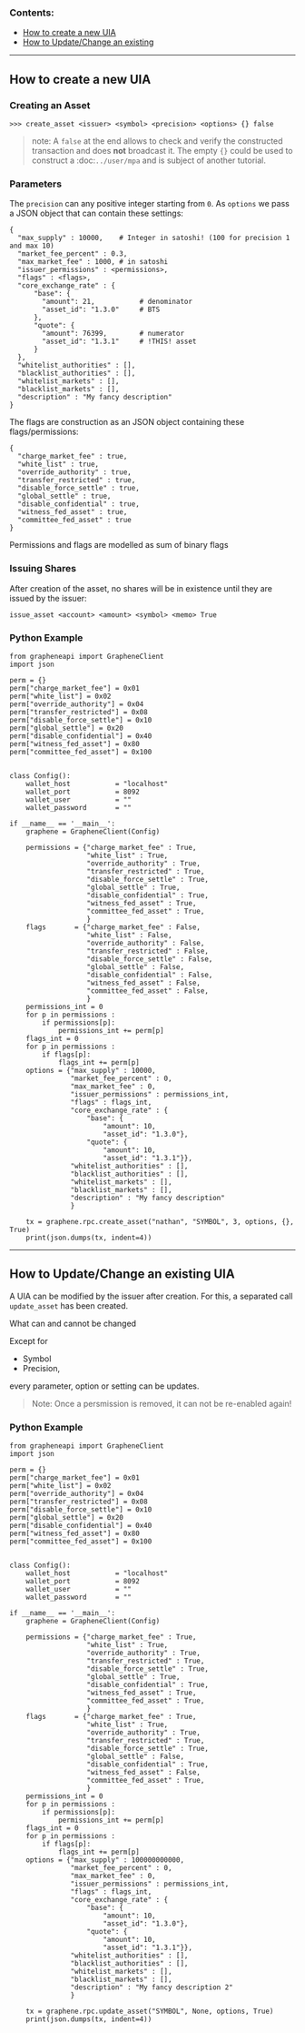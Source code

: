 ### Contents:
 
- [How to create a new UIA](/developers/7_tutorials/03_asset_uia.md#how-to-create-a-new-uia)
- [How to Update/Change an existing](/developers/7_tutorials/03_asset_uia.md#how-to-updatechange-an-existing-uia)

***

## How to create a new UIA


### Creating an Asset

    >>> create_asset <issuer> <symbol> <precision> <options> {} false

> note: A `false` at the end allows to check and verify the constructed transaction and does **not** broadcast it.  The           empty `{}` could be used to construct a :doc:`../user/mpa` and
          is subject of another tutorial.

### Parameters

The `precision` can any positive integer starting from `0`. As `options` we pass a JSON object that can contain these settings:

    {
      "max_supply" : 10000,    # Integer in satoshi! (100 for precision 1 and max 10)
      "market_fee_percent" : 0.3,
      "max_market_fee" : 1000, # in satoshi
      "issuer_permissions" : <permissions>,
      "flags" : <flags>,
      "core_exchange_rate" : {
          "base": {
            "amount": 21,           # denominator
            "asset_id": "1.3.0"     # BTS
          },
          "quote": {
            "amount": 76399,        # numerator
            "asset_id": "1.3.1"     # !THIS! asset
          }
      },
      "whitelist_authorities" : [],
      "blacklist_authorities" : [],
      "whitelist_markets" : [],
      "blacklist_markets" : [],
      "description" : "My fancy description"
    }

The flags are construction as an JSON object containing these flags/permissions:

    {
      "charge_market_fee" : true,
      "white_list" : true,
      "override_authority" : true,
      "transfer_restricted" : true,
      "disable_force_settle" : true,
      "global_settle" : true,
      "disable_confidential" : true,
      "witness_fed_asset" : true,
      "committee_fed_asset" : true
    }

Permissions and flags are modelled as sum of binary flags 

### Issuing Shares

After creation of the asset, no shares will be in existence until they are issued by the issuer:

    issue_asset <account> <amount> <symbol> <memo> True
  
### Python Example

    from grapheneapi import GrapheneClient
    import json

    perm = {}
    perm["charge_market_fee"] = 0x01
    perm["white_list"] = 0x02
    perm["override_authority"] = 0x04
    perm["transfer_restricted"] = 0x08
    perm["disable_force_settle"] = 0x10
    perm["global_settle"] = 0x20
    perm["disable_confidential"] = 0x40
    perm["witness_fed_asset"] = 0x80
    perm["committee_fed_asset"] = 0x100


    class Config():
        wallet_host           = "localhost"
        wallet_port           = 8092
        wallet_user           = ""
        wallet_password       = ""

    if __name__ == '__main__':
        graphene = GrapheneClient(Config)

        permissions = {"charge_market_fee" : True,
                       "white_list" : True,
                       "override_authority" : True,
                       "transfer_restricted" : True,
                       "disable_force_settle" : True,
                       "global_settle" : True,
                       "disable_confidential" : True,
                       "witness_fed_asset" : True,
                       "committee_fed_asset" : True,
                       }
        flags       = {"charge_market_fee" : False,
                       "white_list" : False,
                       "override_authority" : False,
                       "transfer_restricted" : False,
                       "disable_force_settle" : False,
                       "global_settle" : False,
                       "disable_confidential" : False,
                       "witness_fed_asset" : False,
                       "committee_fed_asset" : False,
                       }
        permissions_int = 0
        for p in permissions :
            if permissions[p]:
                permissions_int += perm[p]
        flags_int = 0
        for p in permissions :
            if flags[p]:
                flags_int += perm[p]
        options = {"max_supply" : 10000,
                   "market_fee_percent" : 0,
                   "max_market_fee" : 0,
                   "issuer_permissions" : permissions_int,
                   "flags" : flags_int,
                   "core_exchange_rate" : {
                       "base": {
                           "amount": 10,
                           "asset_id": "1.3.0"},
                       "quote": {
                           "amount": 10,
                           "asset_id": "1.3.1"}},
                   "whitelist_authorities" : [],
                   "blacklist_authorities" : [],
                   "whitelist_markets" : [],
                   "blacklist_markets" : [],
                   "description" : "My fancy description"
                   }

        tx = graphene.rpc.create_asset("nathan", "SYMBOL", 3, options, {}, True)
        print(json.dumps(tx, indent=4))

***

## How to Update/Change an existing UIA

A UIA can be modified by the issuer after creation. For this, a separated call `update_asset` has been created.

What can and cannot be changed

Except for

- Symbol
- Precision,

every parameter, option or setting can be updates.

> Note: Once a persmission is removed, it can not be re-enabled again!

### Python Example

    from grapheneapi import GrapheneClient
    import json

    perm = {}
    perm["charge_market_fee"] = 0x01
    perm["white_list"] = 0x02
    perm["override_authority"] = 0x04
    perm["transfer_restricted"] = 0x08
    perm["disable_force_settle"] = 0x10
    perm["global_settle"] = 0x20
    perm["disable_confidential"] = 0x40
    perm["witness_fed_asset"] = 0x80
    perm["committee_fed_asset"] = 0x100


    class Config():
        wallet_host           = "localhost"
        wallet_port           = 8092
        wallet_user           = ""
        wallet_password       = ""

    if __name__ == '__main__':
        graphene = GrapheneClient(Config)

        permissions = {"charge_market_fee" : True,
                       "white_list" : True,
                       "override_authority" : True,
                       "transfer_restricted" : True,
                       "disable_force_settle" : True,
                       "global_settle" : True,
                       "disable_confidential" : True,
                       "witness_fed_asset" : True,
                       "committee_fed_asset" : True,
                       }
        flags       = {"charge_market_fee" : True,
                       "white_list" : True,
                       "override_authority" : True,
                       "transfer_restricted" : True,
                       "disable_force_settle" : True,
                       "global_settle" : False,
                       "disable_confidential" : True,
                       "witness_fed_asset" : False,
                       "committee_fed_asset" : True,
                       }
        permissions_int = 0
        for p in permissions :
            if permissions[p]:
                permissions_int += perm[p]
        flags_int = 0
        for p in permissions :
            if flags[p]:
                flags_int += perm[p]
        options = {"max_supply" : 100000000000,
                   "market_fee_percent" : 0,
                   "max_market_fee" : 0,
                   "issuer_permissions" : permissions_int,
                   "flags" : flags_int,
                   "core_exchange_rate" : {
                       "base": {
                           "amount": 10,
                           "asset_id": "1.3.0"},
                       "quote": {
                           "amount": 10,
                           "asset_id": "1.3.1"}},
                   "whitelist_authorities" : [],
                   "blacklist_authorities" : [],
                   "whitelist_markets" : [],
                   "blacklist_markets" : [],
                   "description" : "My fancy description 2"
                   }

        tx = graphene.rpc.update_asset("SYMBOL", None, options, True)
        print(json.dumps(tx, indent=4))






